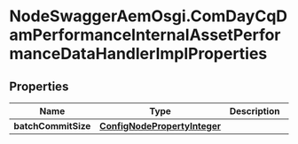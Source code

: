 # NodeSwaggerAemOsgi.ComDayCqDamPerformanceInternalAssetPerformanceDataHandlerImplProperties

## Properties
Name | Type | Description | Notes
------------ | ------------- | ------------- | -------------
**batchCommitSize** | [**ConfigNodePropertyInteger**](ConfigNodePropertyInteger.md) |  | [optional] 


